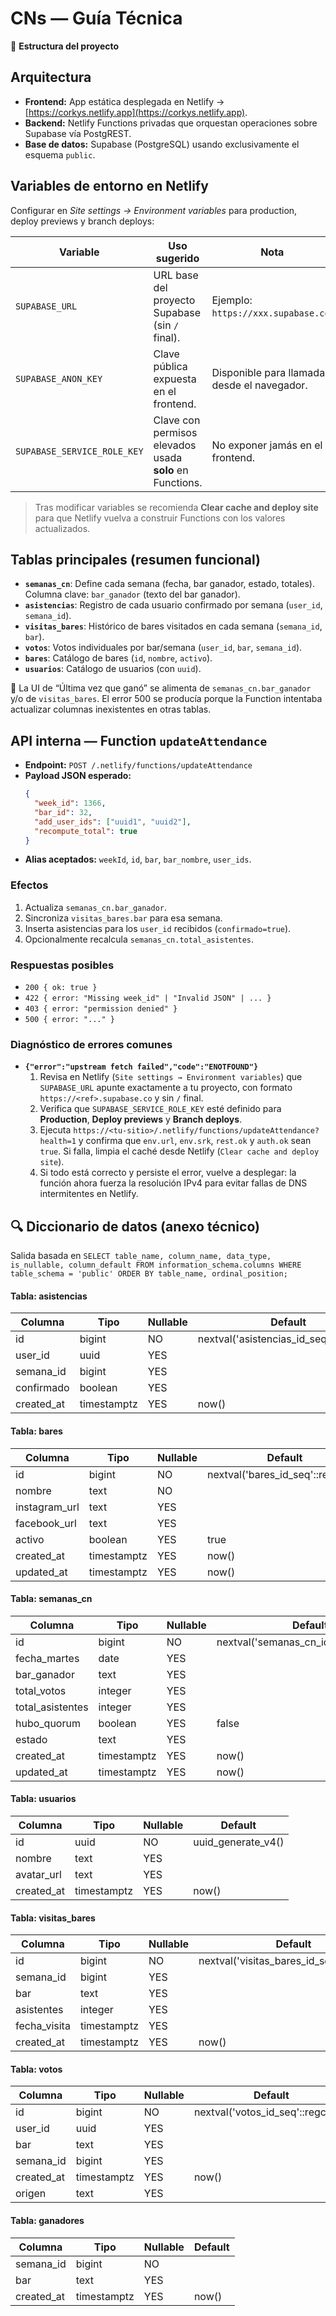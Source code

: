 # CNs — Guía Técnica

📖 **Estructura del proyecto**

## Arquitectura
- **Frontend:** App estática desplegada en Netlify → [https://corkys.netlify.app](https://corkys.netlify.app).
- **Backend:** Netlify Functions privadas que orquestan operaciones sobre Supabase vía PostgREST.
- **Base de datos:** Supabase (PostgreSQL) usando exclusivamente el esquema `public`.

## Variables de entorno en Netlify
Configurar en *Site settings → Environment variables* para production, deploy previews y branch deploys:

| Variable | Uso sugerido | Nota |
|----------|--------------|------|
| `SUPABASE_URL` | URL base del proyecto Supabase (sin `/` final). | Ejemplo: `https://xxx.supabase.co`. |
| `SUPABASE_ANON_KEY` | Clave pública expuesta en el frontend. | Disponible para llamadas desde el navegador. |
| `SUPABASE_SERVICE_ROLE_KEY` | Clave con permisos elevados usada **solo** en Functions. | No exponer jamás en el frontend. |

> Tras modificar variables se recomienda **Clear cache and deploy site** para que Netlify vuelva a construir Functions con los valores actualizados.

## Tablas principales (resumen funcional)
- **`semanas_cn`**: Define cada semana (fecha, bar ganador, estado, totales). Columna clave: `bar_ganador` (texto del bar ganador).
- **`asistencias`**: Registro de cada usuario confirmado por semana (`user_id`, `semana_id`).
- **`visitas_bares`**: Histórico de bares visitados en cada semana (`semana_id`, `bar`).
- **`votos`**: Votos individuales por bar/semana (`user_id`, `bar`, `semana_id`).
- **`bares`**: Catálogo de bares (`id`, `nombre`, `activo`).
- **`usuarios`**: Catálogo de usuarios (con `uuid`).

🔑 La UI de “Última vez que ganó” se alimenta de `semanas_cn.bar_ganador` y/o de `visitas_bares`. El error 500 se producía porque la Function intentaba actualizar columnas inexistentes en otras tablas.

## API interna — Function `updateAttendance`
- **Endpoint:** `POST /.netlify/functions/updateAttendance`
- **Payload JSON esperado:**
  ```json
  {
    "week_id": 1366,
    "bar_id": 32,
    "add_user_ids": ["uuid1", "uuid2"],
    "recompute_total": true
  }
  ```
- **Alias aceptados:** `weekId`, `id`, `bar`, `bar_nombre`, `user_ids`.

### Efectos
1. Actualiza `semanas_cn.bar_ganador`.
2. Sincroniza `visitas_bares.bar` para esa semana.
3. Inserta asistencias para los `user_id` recibidos (`confirmado=true`).
4. Opcionalmente recalcula `semanas_cn.total_asistentes`.

### Respuestas posibles
- `200 { ok: true }`
- `422 { error: "Missing week_id" | "Invalid JSON" | ... }`
- `403 { error: "permission denied" }`
- `500 { error: "..." }`

### Diagnóstico de errores comunes
- **`{"error":"upstream fetch failed","code":"ENOTFOUND"}`**
  1. Revisa en Netlify (`Site settings → Environment variables`) que `SUPABASE_URL` apunte exactamente a tu proyecto, con formato `https://<ref>.supabase.co` y sin `/` final.
  2. Verifica que `SUPABASE_SERVICE_ROLE_KEY` esté definido para **Production**, **Deploy previews** y **Branch deploys**.
  3. Ejecuta `https://<tu-sitio>/.netlify/functions/updateAttendance?health=1` y confirma que `env.url`, `env.srk`, `rest.ok` y `auth.ok` sean `true`. Si falla, limpia el caché desde Netlify (`Clear cache and deploy site`).
  4. Si todo está correcto y persiste el error, vuelve a desplegar: la función ahora fuerza la resolución IPv4 para evitar fallas de DNS intermitentes en Netlify.

## 🔍 Diccionario de datos (anexo técnico)
Salida basada en `SELECT table_name, column_name, data_type, is_nullable, column_default FROM information_schema.columns WHERE table_schema = 'public' ORDER BY table_name, ordinal_position;`

#### Tabla: asistencias
| Columna    | Tipo        | Nullable | Default                                    |
|------------|-------------|----------|--------------------------------------------|
| id         | bigint      | NO       | nextval('asistencias_id_seq'::regclass)     |
| user_id    | uuid        | YES      |                                            |
| semana_id  | bigint      | YES      |                                            |
| confirmado | boolean     | YES      |                                            |
| created_at | timestamptz | YES      | now()                                      |

#### Tabla: bares
| Columna        | Tipo        | Nullable | Default                                 |
|----------------|-------------|----------|-----------------------------------------|
| id             | bigint      | NO       | nextval('bares_id_seq'::regclass)       |
| nombre         | text        | NO       |                                         |
| instagram_url  | text        | YES      |                                         |
| facebook_url   | text        | YES      |                                         |
| activo         | boolean     | YES      | true                                    |
| created_at     | timestamptz | YES      | now()                                   |
| updated_at     | timestamptz | YES      | now()                                   |

#### Tabla: semanas_cn
| Columna          | Tipo        | Nullable | Default                                       |
|------------------|-------------|----------|-----------------------------------------------|
| id               | bigint      | NO       | nextval('semanas_cn_id_seq'::regclass)        |
| fecha_martes     | date        | YES      |                                               |
| bar_ganador      | text        | YES      |                                               |
| total_votos      | integer     | YES      |                                               |
| total_asistentes | integer     | YES      |                                               |
| hubo_quorum      | boolean     | YES      | false                                         |
| estado           | text        | YES      |                                               |
| created_at       | timestamptz | YES      | now()                                         |
| updated_at       | timestamptz | YES      | now()                                         |

#### Tabla: usuarios
| Columna    | Tipo        | Nullable | Default                               |
|------------|-------------|----------|---------------------------------------|
| id         | uuid        | NO       | uuid_generate_v4()                    |
| nombre     | text        | YES      |                                       |
| avatar_url | text        | YES      |                                       |
| created_at | timestamptz | YES      | now()                                 |

#### Tabla: visitas_bares
| Columna      | Tipo        | Nullable | Default                                       |
|--------------|-------------|----------|-----------------------------------------------|
| id           | bigint      | NO       | nextval('visitas_bares_id_seq'::regclass)     |
| semana_id    | bigint      | YES      |                                               |
| bar          | text        | YES      |                                               |
| asistentes   | integer     | YES      |                                               |
| fecha_visita | timestamptz | YES      |                                               |
| created_at   | timestamptz | YES      | now()                                         |

#### Tabla: votos
| Columna    | Tipo        | Nullable | Default                                 |
|------------|-------------|----------|-----------------------------------------|
| id         | bigint      | NO       | nextval('votos_id_seq'::regclass)       |
| user_id    | uuid        | YES      |                                         |
| bar        | text        | YES      |                                         |
| semana_id  | bigint      | YES      |                                         |
| created_at | timestamptz | YES      | now()                                   |
| origen     | text        | YES      |                                         |

#### Tabla: ganadores
| Columna    | Tipo        | Nullable | Default |
|------------|-------------|----------|---------|
| semana_id  | bigint      | NO       |         |
| bar        | text        | YES      |         |
| created_at | timestamptz | YES      | now()   |

